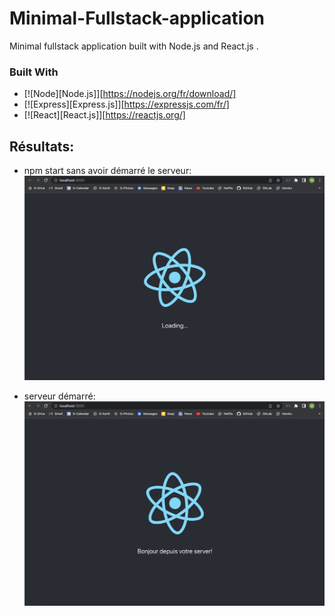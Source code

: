 # Minimal-Fullstack-application
Minimal fullstack application built with Node.js and React.js .


### Built With

* [![Node][Node.js]][https://nodejs.org/fr/download/]
* [![Express][Express.js]][https://expressjs.com/fr/]
* [![React][React.js]][https://reactjs.org/]


## Résultats:
* npm start sans avoir démarré le serveur:
![serveur-stop](server-stop.png)

* serveur démarré:
![serveur-running](server-running.png)